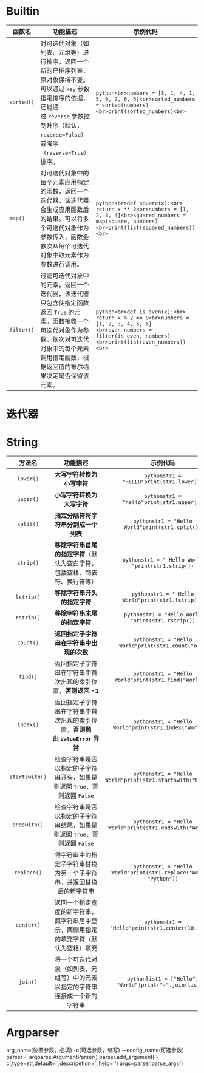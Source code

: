 # Builtin 
| 函数名        | 功能描述                                                                                                                         | 示例代码                                                                                                                                                          |
| ---------- | ---------------------------------------------------------------------------------------------------------------------------- | ------------------------------------------------------------------------------------------------------------------------------------------------------------- |
| `sorted()` | 对可迭代对象（如列表、元组等）进行排序，返回一个新的已排序列表，原对象保持不变。可以通过 `key` 参数指定排序的依据，还能通过 `reverse` 参数控制升序（默认，`reverse=False`）或降序（`reverse=True`）排序。 | `python<br>numbers = [3, 1, 4, 1, 5, 9, 2, 6, 5]<br>sorted_numbers = sorted(numbers)<br>print(sorted_numbers)<br>`                                            |
| `map()`    | 对可迭代对象中的每个元素应用指定的函数，返回一个迭代器，该迭代器会生成应用函数后的结果。可以将多个可迭代对象作为参数传入，函数会依次从每个可迭代对象中取元素作为参数进行调用。                                      | `python<br>def square(x):<br> return x ** 2<br>numbers = [1, 2, 3, 4]<br>squared_numbers = map(square, numbers)<br>print(list(squared_numbers))<br>`          |
| `filter()` | 过滤可迭代对象中的元素，返回一个迭代器，该迭代器只包含使指定函数返回 `True` 的元素。函数接收一个可迭代对象作为参数，依次对可迭代对象中的每个元素调用指定函数，根据返回值的布尔结果决定是否保留该元素。                      | `python<br>def is_even(x):<br> return x % 2 == 0<br>numbers = [1, 2, 3, 4, 5, 6]<br>even_numbers = filter(is_even, numbers)<br>print(list(even_numbers))<br>` |

# 迭代器


# String

|      方法名       |                      功能描述                       |                                示例代码                                |
| :------------: | :---------------------------------------------: | :----------------------------------------------------------------: |
|   `lower()`    |                 **大写字符转换为小写字符**                 |             `pythonstr1 = "HELLO"print(str1.lower())`              |
|   `upper()`    |                 **小写字符转换为大写字符**                 |             `pythonstr1 = "hello"print(str1.upper())`              |
|   `split()`    |              **指定分隔符将字符串分割成一个列表**               |          `pythonstr1 = "Hello World"print(str1.split())`           |
|   `strip()`    |     **移除字符串首尾的指定字符**（默认为空白字符，包括空格、制表符、换行符等）     |         `pythonstr1 = " Hello World "print(str1.strip())`          |
|   `lstrip()`   |                **移除字符串开头的指定字符**                 |         `pythonstr1 = " Hello World"print(str1.lstrip())`          |
|   `rstrip()`   |                **移除字符串末尾的指定字符**                 |         `pythonstr1 = "Hello World "print(str1.rstrip())`          |
|   `count()`    |             **返回指定子字符串在字符串中出现的次数**              |         `pythonstr1 = "Hello World"print(str1.count("o"))`         |
|    `find()`    |       返回指定子字符串在字符串中首次出现的索引位置，**否则返回 -1**        |       `pythonstr1 = "Hello World"print(str1.find("World"))`        |
|   `index()`    | 返回指定子字符串在字符串中首次出现的索引位置，**否则抛出 `ValueError` 异常** |       `pythonstr1 = "Hello World"print(str1.index("World"))`       |
| `startswith()` |  检查字符串是否以指定的子字符串开头，如果是则返回 `True`，否则返回 `False`   |    `pythonstr1 = "Hello World"print(str1.startswith("Hello"))`     |
|  `endswith()`  |  检查字符串是否以指定的子字符串结尾，如果是则返回 `True`，否则返回 `False`   |     `pythonstr1 = "Hello World"print(str1.endswith("World"))`      |
|  `replace()`   |       将字符串中的指定子字符串替换为另一个子字符串，并返回替换后的新字符串        | `pythonstr1 = "Hello World"print(str1.replace("World", "Python"))` |
|   `center()`   |   返回一个指定宽度的新字符串，原字符串居中显示，两侧用指定的填充字符（默认为空格）填充    |         `pythonstr1 = "Hello"print(str1.center(10, "*"))`          |
|    `join()`    |     将一个可迭代对象（如列表、元组等）中的元素以指定的字符串连接成一个新的字符串      |      `pythonlist1 = ["Hello", "World"]print("-".join(list1))`      |
# Argparser
arg_name(位置参数，必填)    -c(可选参数，缩写)  --config_name(可选参数)
parser = argparse.ArgumentParser()
parser.add_argument('-c',type=str,default='',descripetion='',help='')
args=parser.parse_args()
